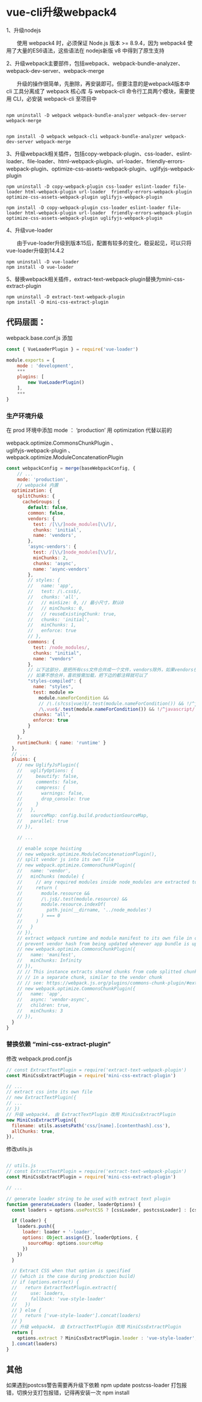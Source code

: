 # vue-cli升级webpack4

1、升级nodejs

　　使用 webpack4 时，必须保证 Node.js 版本 >= 8.9.4，因为 webpack4 使用了大量的ES6语法，这些语法在 nodejs新版 v8 中得到了原生支持

2、升级webpack主要部件，包括webpack、webpack-bundle-analyzer、webpack-dev-server、webpack-merge

　　升级的操作很简单，先删除，再安装即可。但要注意的是webpack4版本中 cli 工具分离成了 webpack 核心库 与 webpack-cli 命令行工具两个模块，需要使用 CLI，必安装 webpack-cli 至项目中
```shell

npm uninstall -D webpack webpack-bundle-analyzer webpack-dev-server webpack-merge


npm install -D webpack webpack-cli webpack-bundle-analyzer webpack-dev-server webpack-merge

```
3、升级webpack相关插件，包括copy-webpack-plugin、css-loader、eslint-loader、file-loader、html-webpack-plugin、url-loader、friendly-errors-webpack-plugin、optimize-css-assets-webpack-plugin、uglifyjs-webpack-plugin

```shell
npm uninstall -D copy-webpack-plugin css-loader eslint-loader file-loader html-webpack-plugin url-loader  friendly-errors-webpack-plugin optimize-css-assets-webpack-plugin uglifyjs-webpack-plugin

npm install -D copy-webpack-plugin css-loader eslint-loader file-loader html-webpack-plugin url-loader  friendly-errors-webpack-plugin optimize-css-assets-webpack-plugin uglifyjs-webpack-plugin

```
4、升级vue-loader

　　由于vue-loader升级到版本15后，配置有较多的变化，稳妥起见，可以只将vue-loader升级到14.4.2

```shell
npm uninstall -D vue-loader
npm install -D vue-loader
```

5、替换webpack相关插件，extract-text-webpack-plugin替换为mini-css-extract-plugin
```shell
npm uninstall -D extract-text-webpack-plugin
npm install -D mini-css-extract-plugin
```

## 代码层面：
webpack.base.conf.js 添加
```js
const { VueLoaderPlugin } = require('vue-loader')

module.exports = {
    mode : 'development',
    ***
    plugins: [
        new VueLoaderPlugin()
    ],
    ***
}

```

### 生产环境升级

在 prod 环境中添加 mode ： ‘production’ 
用 optimization 代替以前的 

webpack.optimize.CommonsChunkPlugin 、  
uglifyjs-webpack-plugin 、  
webpack.optimize.ModuleConcatenationPlugin

```js
const webpackConfig = merge(baseWebpackConfig, {
    // ...
    mode: 'production',
    // webpack4 内置
  optimization: {
    splitChunks: {
      cacheGroups: {
        default: false,
        common: false,
        vendors: {
          test: /[\\/]node_modules[\\/]/,
          chunks: 'initial',
          name: 'vendors',
        },
        'async-vendors': {
          test: /[\\/]node_modules[\\/]/,
          minChunks: 2,
          chunks: 'async',
          name: 'async-vendors'
        },
        // styles: {
        //   name: 'app',
        //   test: /\.css$/,
        //   chunks: 'all',
        //   // minSize: 0, // 最小尺寸，默认0
        //   // minChunks: 0,
        //   // reuseExistingChunk: true,
        //   chunks: 'initial',
        //   minChunks: 1,
        //   enforce: true
        // },
        commons: {
          test: /node_modules/,
          chunks: "initial",
          name: "vendors"
        },
        // 以下这部分，是把所有css文件合并成一个文件，vendors除外，如果vendors也打包进去，把注释的那行替换一下
        // 如果不想合并，喜欢按需加载，把下边的都注释就可以了
        "styles-compiled": {
          name: "styles",
          test: module =>
            module.nameForCondition &&
            // /\.(s?css|vue)$/.test(module.nameForCondition()) && !/^javascript/.test(module.type),
            /\.vue$/.test(module.nameForCondition()) && !/^javascript/.test(module.type),
          chunks: "all",
          enforce: true
        }
      }
    },
    runtimeChunk: { name: 'runtime' }
  },
  // ...
  pluins: {
    // new UglifyJsPlugin({
    //   uglifyOptions: {
    //     beautify: false,
    //     comments: false,
    //     compress: {
    //       warnings: false,
    //       drop_console: true
    //     }
    //   },
    //   sourceMap: config.build.productionSourceMap,
    //   parallel: true
    // }),

    // ...

    // enable scope hoisting
    // new webpack.optimize.ModuleConcatenationPlugin(),
    // split vendor js into its own file
    // new webpack.optimize.CommonsChunkPlugin({
    //   name: 'vendor',
    //   minChunks (module) {
    //     // any required modules inside node_modules are extracted to vendor
    //     return (
    //       module.resource &&
    //       /\.js$/.test(module.resource) &&
    //       module.resource.indexOf(
    //         path.join(__dirname, '../node_modules')
    //       ) === 0
    //     )
    //   }
    // }),
    // extract webpack runtime and module manifest to its own file in order to
    // prevent vendor hash from being updated whenever app bundle is updated
    // new webpack.optimize.CommonsChunkPlugin({
    //   name: 'manifest',
    //   minChunks: Infinity
    // }),
    // // This instance extracts shared chunks from code splitted chunks and bundles them
    // // in a separate chunk, similar to the vendor chunk
    // // see: https://webpack.js.org/plugins/commons-chunk-plugin/#extra-async-commons-chunk
    // new webpack.optimize.CommonsChunkPlugin({
    //   name: 'app',
    //   async: 'vendor-async',
    //   children: true,
    //   minChunks: 3
    // }),
  }
}

```

### 替换依赖 “mini-css-extract-plugin”

修改 webpack.prod.conf.js 
```js
// const ExtractTextPlugin = require('extract-text-webpack-plugin')
const MiniCssExtractPlugin = require('mini-css-extract-plugin')

// ...
// extract css into its own file
// new ExtractTextPlugin({
// ...
// })
// 升级 webpack4， 由 ExtractTextPlugin 改用 MiniCssExtractPlugin
new MiniCssExtractPlugin({
  filename: utils.assetsPath('css/[name].[contenthash].css'),
  allChunks: true,
}),

```

修改utils.js 
```js

// utils.js
// const ExtractTextPlugin = require('extract-text-webpack-plugin')
const MiniCssExtractPlugin = require('mini-css-extract-plugin')

// ...

// generate loader string to be used with extract text plugin
function generateLoaders (loader, loaderOptions) {
  const loaders = options.usePostCSS ? [cssLoader, postcssLoader] : [cssLoader]

  if (loader) {
    loaders.push({
      loader: loader + '-loader',
      options: Object.assign({}, loaderOptions, {
        sourceMap: options.sourceMap
      })
    })
  }

  // Extract CSS when that option is specified
  // (which is the case during production build)
  // if (options.extract) {
  //   return ExtractTextPlugin.extract({
  //     use: loaders,
  //     fallback: 'vue-style-loader'
  //   })
  // } else {
  //   return ['vue-style-loader'].concat(loaders)
  // }
  // 升级 webpack4， 由 ExtractTextPlugin 改用 MiniCssExtractPlugin
  return [
    options.extract ? MiniCssExtractPlugin.loader : 'vue-style-loader',
  ].concat(loaders)
}

```
## 其他
如果遇到postcss警告需要再升级下依赖
npm update  postcss-loader
打包报错，切换分支打包报错，记得再安装一次
npm install
